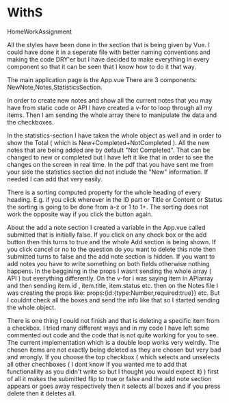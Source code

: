 # WithS
 HomeWorkAssignment

All the styles have been done in the <style></style> section that is being given by Vue. I could have done it in a seperate file with better naming conventions
and making the code DRY'er but I have decided to make everything in every component so that it can be seen that I know how to do it that way.

The main application page is the App.vue
There are 3 components: NewNote,Notes,StatisticsSection.

In order to create new notes and show all the current notes that you may have from static code or API I have created a v-for to loop through all my items.
Then I am sending the whole array there to manipulate the data and the checkboxes.

In the statistics-section I have taken the whole object as well and in order to show the Total ( which is New+Completed+NotCompleted ).
All the new notes that are being added are by default "Not Completed". That can be changed to new or completed but I have left it like that in order 
to see the changes on the screen in real time. In the pdf that you have sent me from your side the statistics section did not include the "New" information.
If needed I can add that very easily.

There is a sorting computed property for the whole heading of every heading. E.g. if you click wherever in the ID part or Title or Content or Status the sorting is going to be done from a-z or 1 to 1+. The sorting does not work the opposite way if you click the button again.

About the add a note section I created a variable in the App.vue called submitted that is initially false. If you click on any check box or the add button then
this turns to true and the whole Add section is being shown. If you click cancel or no to the question do you want to delete this note then submitted turns to false and the add note section is hidden. If you want to add notes you have to write something on both fields otherwise nothing happens. In the beggining in the props I wasnt sending the whole array ( API ) but everything differently. On the v-for i was saying item in APIarray and then sending item.id , item.title, item.status etc. then 
on the Notes file I was creating the props like: props:{id:{type:Number,required:true}} etc. But I couldnt check all the boxes and send the info like that so I started sending the whole object.

There is one thing I could not finish and that is deleting a specific item from a checkbox. I tried many different ways and in my code I have left some commented out code and the code that is not quite working for you to see. The current implementation which is a double loop works very weirdly. The chosen items are not exactly being deleted as they are chosen but very bad and wrongly. If you choose the top checkbox ( which selects and unselects all other chechboxes ( I dont know If you wanted me to add that functionallity as you didn't write so but I thought you would expect it) ) first of all it makes the submitted flip to true or false and the add note section appears or goes away respectively then it selects all boxes and if you press delete then it deletes all.
